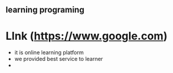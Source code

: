 ## learning programing

# LInk (https://www.google.com)
* it is online learning platform
* we provided best service to learner
*

